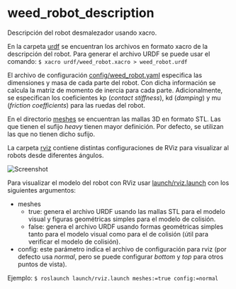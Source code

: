 # weed_robot_description

Descripción del robot desmalezador usando xacro.

En la carpeta [urdf](urdf) se encuentran los archivos en formato xacro de la descripción del robot. Para generar el archivo URDF se puede usar el comando:
```$ xacro urdf/weed_robot.xacro > weed_robot.urdf```

El archivo de configuración [config/weed_robot.yaml](config/weed_robot.yaml) especifica las dimensiones y masa de cada parte del robot. Con dicha información se calcula la matriz de momento de inercia para cada parte.
Adicionalmente, se especifican los coeficientes kp (*contact stiffness*), kd (*damping*) y mu (*friction coefficients*) para las ruedas del robot.

En el directorio [meshes](meshes) se encuentran las mallas 3D en formato STL. Las que tienen el sufijo *heavy* tienen mayor definición. Por defecto, se utilizan las que no tienen dicho sufijo.

La carpeta [rviz](rviz) contiene distintas configuraciones de RViz para visualizar al robots desde diferentes ángulos.

![Screenshot](img/rviz.png)

Para visualizar el modelo del robot con RViz usar [launch/rviz.launch](launch/rviz.launch) con los siguientes argumentos:
* meshes
  * true: genera el archivo URDF usando las mallas STL para el modelo visual y figuras geométricas simples para el modelo de colisión.
  * false: genera el archivo URDF usando formas geométricas simples tanto para el modelo visual como para el de colisión (útil para verificar el modelo de colisión).
* config: este parámetro indica el archivo de configuración para rviz (por defecto usa *normal*, pero se puede configurar *bottom* y *top* para otros puntos de vista).

Ejemplo:
```$ roslaunch launch/rviz.launch meshes:=true config:=normal```